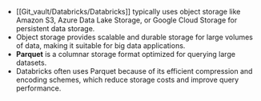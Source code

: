 
- [[Git_vault/Databricks/Databricks]] typically uses object storage like Amazon S3, Azure Data Lake Storage, or Google Cloud Storage for persistent data storage.
- Object storage provides scalable and durable storage for large volumes of data, making it suitable for big data applications.
- **Parquet** is a columnar storage format optimized for querying large datasets.
- Databricks often uses Parquet because of its efficient compression and encoding schemes, which reduce storage costs and improve query performance.